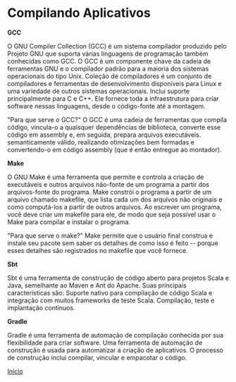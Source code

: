 # **Compilando Aplicativos**

**GCC**

O GNU Compiler Collection (GCC) é um sistema compilador produzido pelo Projeto GNU que suporta várias linguagens de programação também conhecidas como GCC. O GCC é um componente chave da cadeia de ferramentas GNU e o compilador padrão para a maioria dos sistemas operacionais do tipo Unix. Coleção de compiladores é um conjunto de compiladores e ferramentas de desenvolvimento disponíveis para Linux e uma variedade de outros sistemas operacionais. Inclui suporte principalmente para C e C++. Ele fornece toda a infraestrutura para criar software nessas linguagens, desde o código-fonte até a montagem.

"Para que serve o GCC?" O GCC é uma cadeia de ferramentas que compila código, vincula-o a quaisquer dependências de biblioteca, converte esse código em assembly e, em seguida, prepara arquivos executáveis. semanticamente válido, realizando otimizações bem formadas e convertendo-o em código assembly (que é então entregue ao montador).

**Make**

O GNU Make é uma ferramenta que permite e controla a criação de executáveis ​​e outros arquivos não-fonte de um programa a partir dos arquivos-fonte do programa. Make constrói o programa a partir de um arquivo chamado makefile, que lista cada um dos arquivos não originais e como computá-los a partir de outros arquivos. Ao escrever um programa, você deve criar um makefile para ele, de modo que seja possível usar o Make para compilar e instalar o programa.

"Para que serve o make?" Make permite que o usuário final construa e instale seu pacote sem saber os detalhes de como isso é feito -- porque esses detalhes são registrados no makefile que você fornece.

**Sbt**

Sbt é uma ferramenta de construção de código aberto para projetos Scala e Java, semelhante ao Maven e Ant do Apache. Suas principais características são: Suporte nativo para compilação de código Scala e integração com muitos frameworks de teste Scala. Compilação, teste e implantação contínuos.

**Gradle**

Gradle é uma ferramenta de automação de compilação conhecida por sua flexibilidade para criar software. Uma ferramenta de automação de construção é usada para automatizar a criação de aplicativos. O processo de construção inclui compilar, vincular e empacotar o código.

[Inicio](../../README.md)